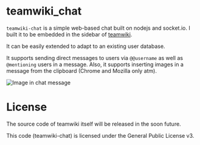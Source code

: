 teamwiki_chat
=============

``teamwiki-chat`` is a simple web-based chat built on nodejs and socket.io. I built it to be embedded in the sidebar of [teamwiki](https://teamwiki.de).

It can be easily extended to adapt to an existing user database.

It supports sending direct messages to users via ``@@username`` as well as ``@mentioning`` users in a message.
Also, it supports inserting images in a message from the clipboard (Chrome and Mozilla only atm).

![Image in chat message](http://drop.wikilab.de/store/3977/21e150/paste-2013-03-06-22-52-45.png "Image in chat message")


License
=======

The source code of teamwiki itself will be released in the soon future.

This code (teamwiki-chat) is licensed under the General Public License v3. 



